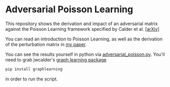 # Adversarial Poisson Learning
This repository shows the derivation and impact of an adversarial matrix against the Poisson Learning framework specified by Calder et al. [[arXiv]](https://arxiv.org/abs/2006.11184)

You can read an introduction to Poisson Learning, as well as the derivation of the perturbation matrix in [my paper](paper.pdf).

You can see the results yourself in python via [adversarial_poisson.py](adversarial_poisson.py). You'll need to grab jwcalder's [graph learning package](https://github.com/jwcalder/GraphLearning)
```bash
pip install graphlearning
```
in order to run the script. 
